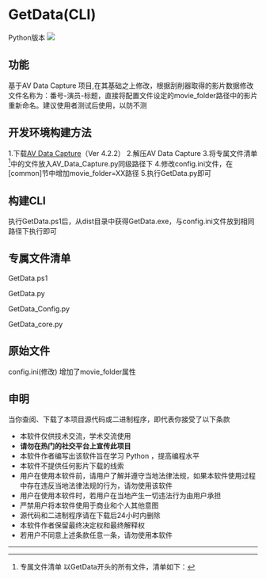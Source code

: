 # GetData(CLI)

Python版本
![](https://img.shields.io/badge/Python-3.8-yellow.svg?style=flat&logo=python)

## 功能

基于AV Data Capture 项目,在其基础之上修改，根据刮削器取得的影片数据修改文件名称为：番号-演员-标题，直接将配置文件设定的movie_folder路径中的影片重新命名。建议使用者测试后使用，以防不测

## 开发环境构建方法

1.下载[AV Data Capture](https://github.com/yoshiko2/AV_Data_Capture/tree/4.2.2)（Ver 4.2.2）
2.解压AV Data Capture
3.将专属文件清单[^1]中的文件放入AV_Data_Capture.py同级路径下
4.修改config.ini文件，在[common]节中增加movie_folder=XX路径
5.执行GetData.py即可

## 构建CLI
执行GetData.ps1后，从dist目录中获得GetData.exe，与config.ini文件放到相同路径下执行即可


## 专属文件清单
[^1]:专属文件清单
以GetData开头的所有文件，清单如下：

GetData.ps1 

GetData.py 

GetData_Config.py

GetData_core.py

## 原始文件

config.ini(修改) 增加了movie_folder属性

##  申明
当你查阅、下载了本项目源代码或二进制程序，即代表你接受了以下条款

* 本软件仅供技术交流，学术交流使用
* **请勿在热门的社交平台上宣传此项目**
* 本软件作者编写出该软件旨在学习 Python ，提高编程水平
* 本软件不提供任何影片下载的线索
* 用户在使用本软件前，请用户了解并遵守当地法律法规，如果本软件使用过程中存在违反当地法律法规的行为，请勿使用该软件
* 用户在使用本软件时，若用户在当地产生一切违法行为由用户承担
* 严禁用户将本软件使用于商业和个人其他意图
* 源代码和二进制程序请在下载后24小时内删除
* 本软件作者保留最终决定权和最终解释权
* 若用户不同意上述条款任意一条，请勿使用本软件
---
